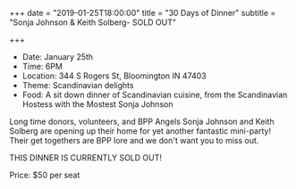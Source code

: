 +++
date = "2019-01-25T18:00:00"
title = "30 Days of Dinner"
subtitle = "Sonja Johnson & Keith Solberg- SOLD OUT"

+++

* Date: January 25th
* Time: 6PM
* Location: 344 S Rogers St, Bloomington IN 47403
* Theme: Scandinavian delights
* Food: A sit down dinner of Scandinavian cuisine, from the Scandinavian Hostess with the Mostest Sonja Johnson

Long time donors, volunteers, and BPP Angels Sonja Johnson and Keith Solberg are opening up their home for yet another fantastic mini-party! Their get togethers are BPP lore and we don't want you to miss out.

THIS DINNER IS CURRENTLY SOLD OUT!

Price: $50 per seat
